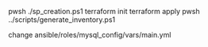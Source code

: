 pwsh ./sp_creation.ps1
terraform init
terraform apply
pwsh ../scripts/generate_inventory.ps1

change ansible/roles/mysql_config/vars/main.yml